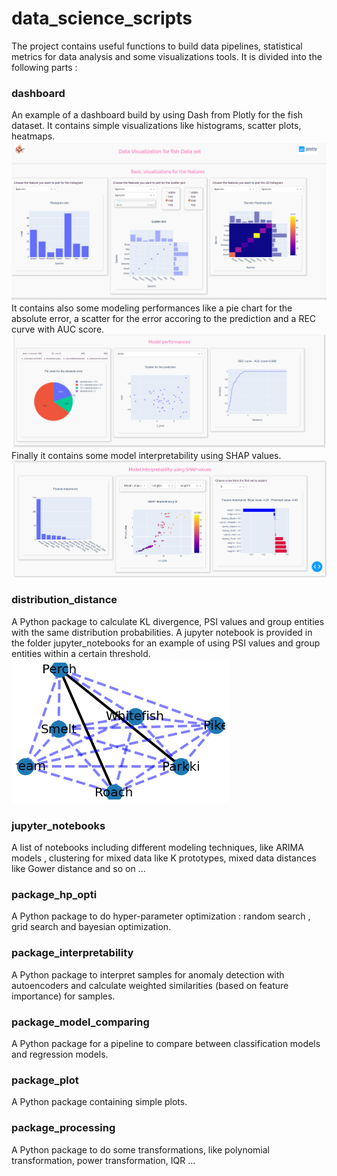 # data_science_scripts
The project contains useful functions to build data pipelines, statistical metrics for data analysis and some visualizations tools.
It is divided into the following parts :
### dashboard
An example of a dashboard build by using Dash from Plotly for the fish dataset. 
It contains simple visualizations like histograms, scatter plots, heatmaps.
![alt text](https://github.com/kimakour/data_science_scripts/blob/master/images/dash_1.png)
It contains also some modeling performances like a pie chart for the absolute error, a scatter for the error accoring to the prediction and a REC curve with AUC score.
![alt text](https://github.com/kimakour/data_science_scripts/blob/master/images/dash_2.png)
Finally it contains some model interpretability using SHAP values.
![alt text](https://github.com/kimakour/data_science_scripts/blob/master/images/dash_3.png)

### distribution_distance
A Python package to calculate KL divergence, PSI values and group entities with the same distribution probabilities. 
A jupyter notebook is provided in the folder jupyter_notebooks for an example of using PSI values and group entities within a certain threshold.
![alt text](https://github.com/kimakour/data_science_scripts/blob/working_branch/images/psi_group.png)

### jupyter_notebooks

A list of notebooks including different modeling techniques, like ARIMA models , clustering for mixed data like K prototypes, mixed data distances like Gower distance and so on ...

### package_hp_opti
A Python package to do hyper-parameter optimization : random search , grid search and bayesian optimization.

### package_interpretability 
A Python package to interpret samples for anomaly detection with autoencoders and calculate weighted similarities (based on feature importance) for samples.

### package_model_comparing
A Python package for a pipeline to compare between classification models and regression models.

### package_plot 
A Python package containing simple plots.

### package_processing
A Python package to do some transformations, like polynomial transformation, power transformation, IQR ...
